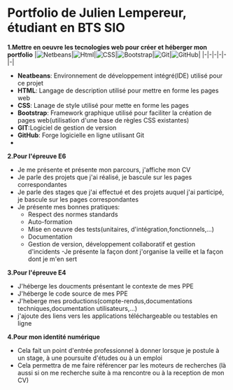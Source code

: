 # Portfolio de Julien Lempereur, étudiant en BTS SIO


**1.Mettre en oeuvre les tecnologies web pour créer et héberger mon portfolio**
|![Netbeans](https://raw.githubusercontent.com/Lempereurjulien/Lempereurjulien.github.io/main/Logo%20netbeans%20(Personnalis%C3%A9).png)|![Html](https://raw.githubusercontent.com/Lempereurjulien/Lempereurjulien.github.io/main/Logo%20Html%20(Personnalis%C3%A9).png)|![CSS](https://raw.githubusercontent.com/Lempereurjulien/Lempereurjulien.github.io/main/Logo%20css%20(Personnalis%C3%A9).png)|![Bootstrap](https://raw.githubusercontent.com/Lempereurjulien/Lempereurjulien.github.io/main/logo%20bootstrap%20(Personnalis%C3%A9).png)|![Git](https://raw.githubusercontent.com/Lempereurjulien/Lempereurjulien.github.io/main/logo%20git%20(Personnalis%C3%A9).png)|![GitHub](https://raw.githubusercontent.com/Lempereurjulien/Lempereurjulien.github.io/main/GitHub%20logo%20(Personnalis%C3%A9).png)|
|-|-|-|-|-|-|

  - **Neatbeans**: Environnement de développement intégré(IDE) utilisé pour ce projet
  - **HTML**: Langage de description utilisé pour mettre en forme les pages web
  - **CSS**: Lanage de style utilisé pour mette en forme les pages
  - **Bootstrap**: Framework graphique utilisé pour faciliter la création de pages web(utilisation d'une base de règles CSS existantes)
  - **GIT**:Logiciel de gestion de version
  - **GitHub**: Forge logicielle en ligne utilisant Git
  -
**2.Pour l'épreuve E6**
 - Je me présente et présente mon parcours, j'affiche mon CV
 - Je parle des projets que j'ai réalisé, je bascule sur les pages correspondantes
 - Je parle des stages que j'ai effectué et des projets auquel j'ai participé, je bascule sur les pages correspondantes
 - Je présente mes bonnes pratiques:
    - Respect des normes standards
    - Auto-formation
    - Mise en oeuvre des tests(unitaires, d'intégration,fonctionnels,...)
    - Documentation
    - Gestion de version, développement collaboratif et gestion d'incidents
 -Je présente la façon dont j'organise la veille et la façon dont je m'en sert

**3.Pour l'épreuve E4**
 - J'héberge les doucments présentant le contexte de mes PPE
 - J'héberge le code source de mes PPE
 - J'heberge mes productions(compte-rendus,documentations techniques,documentation utilisateurs,...)
 - j'ajoute des liens vers les applications téléchargeable ou testables en ligne
 
**4.Pour mon identité numérique**
 - Cela fait un point d'entrée professionnel à donner lorsque je postule à un stage, à une poursuite d'études ou à un emploi
 - Cela permettra de me faire référencer par les moteurs de recherches (là aussi si on me recherche suite à ma rencontre ou à la reception de mon CV)

